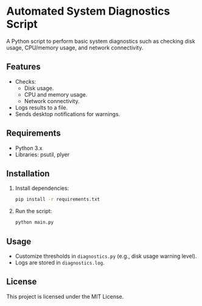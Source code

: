 # Automated System Diagnostics Script
A Python script to perform basic system diagnostics such as checking disk usage, CPU/memory usage, and network connectivity.

## Features
- Checks:
  - Disk usage.
  - CPU and memory usage.
  - Network connectivity.
- Logs results to a file.
- Sends desktop notifications for warnings.

## Requirements
- Python 3.x
- Libraries: psutil, plyer

## Installation
1. Install dependencies:
   ```bash
   pip install -r requirements.txt
   ```
2. Run the script:
   ```bash
   python main.py
   ```

## Usage
- Customize thresholds in `diagnostics.py` (e.g., disk usage warning level).
- Logs are stored in `diagnostics.log`.

## License
This project is licensed under the MIT License.

